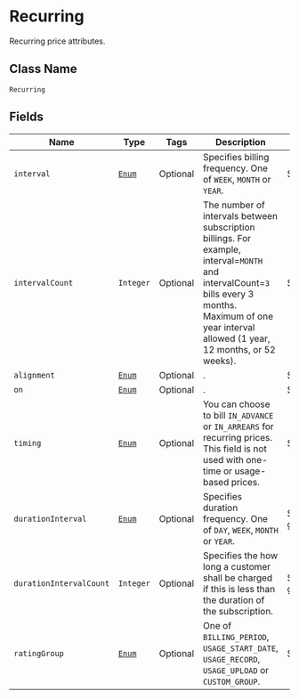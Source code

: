 # Recurring

Recurring price attributes.

## Class Name

`Recurring`

## Fields

| Name | Type | Tags | Description | Getter |
|  --- | --- | --- | --- | --- |
| `interval` | [`Enum`](/doc/models/interval.md) | Optional | Specifies billing frequency. One of `WEEK`, `MONTH` or `YEAR`. | String getInterval() |
| `intervalCount` | `Integer` | Optional | The number of intervals between subscription billings. For example, interval=`MONTH` and intervalCount=`3` bills every 3 months. Maximum of one year interval allowed (1 year, 12 months, or 52 weeks). | String getIntervalCount() |
| `alignment` | [`Enum`](/doc/models/alignment.md) | Optional | . | String getAlignment() |
| `on` | [`Enum`](/doc/models/recurring-on.md) | Optional | . | String getRecurringOn() |
| `timing` | [`Enum`](/doc/models/timing.md) | Optional | You can choose to bill `IN_ADVANCE` or `IN_ARREARS` for recurring prices. This field is not used with one-time or usage-based prices. | String getTiming() |
| `durationInterval` | [`Enum`](/doc/models/duration-interval.md) | Optional | Specifies duration frequency. One of `DAY`, `WEEK`, `MONTH` or `YEAR`. | String getDurationInterval() |
| `durationIntervalCount` | `Integer` | Optional | Specifies the how long a customer shall be charged if this is less than the duration of the subscription. | String getDurationIntervalCount() |
| `ratingGroup` | [`Enum`](/doc/models/rating-group.md) | Optional | One of `BILLING_PERIOD`, `USAGE_START_DATE`, `USAGE_RECORD`, `USAGE_UPLOAD` or `CUSTOM_GROUP`. | String getRatingGroup() |
